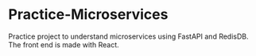 # Practice-Microservices

Practice project to understand microservices using FastAPI and RedisDB.
The front end is made with React.
